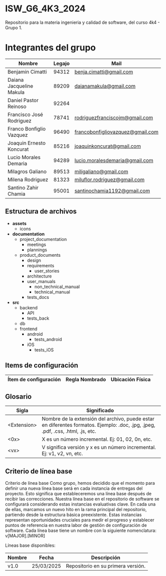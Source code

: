# ISW_G6_4K3_2024
Repositorio para la materia ingenieria y calidad de software, del curso 4k4 - Grupo 1.

# Integrantes del grupo
| Nombre | Legajo | Mail
| ------------ | ------------ | ------------ | 
| Benjamin Cimatti | 94312 | benja.cimatti@gmail.com |
| Daiana Jacqueline Makula | 89209 | daianamakula@gmail.com |
| Daniel Pastor Reinoso | 92264 |  | 
| Francisco José Rodriguez | 78741 | rodriguezfranciscojm@gmail.com |
| Franco Bonfiglio Vazquez | 96490 | francobonfigliovazquez@gmail.com | 
| Joaquin Ernesto Koncurat | 85216 | joaquinkoncurat@gmail.com |
| Lucio Morales Demaria | 94289 | lucio.moralesdemaria@gmail.com | 
| Milagros Galiano | 89513 | miligaliano@gmail.com |
| Milena Rodriguez | 81323 | miluflor.rodriguez@gmail.com |
| Santino Zahir Chamia | 95001 | santinochamia1192@gmail.com | 

## Estructura de archivos
- **assets**
  - icons
- **documentation**
  - project_documentation
    - meetings
    - plannings
  - product_documents
    - design
    - requirements
      - user_stories
    - architecture
    - user_manuals
      - non_technical_manual
      - technical_manual
    - tests_docs
- **src**
  - backend
    - API
    - tests_back
  - db 
  - frontend
    - android
      - tests_android
    - iOS
      - tests_iOS
  
## Items de configuración
| Ítem de configuración | Regla Nombrado | Ubicación Física
| ------------ | ------------ | ------------ | 



## Glosario
| Sigla| Significado |
| ------------ | ------------ |
| \<Extension\> | Nombre de la extensión del archivo, puede estar en diferentes formatos. Ejemplo: .doc, .jpg, .jpeg, .pdf, .css, .html, .js, etc. |
| \<0x\> | X es un número incremental. Ej: 01, 02, 0n, etc. |
| \<vx\> | V significa versión y x es un número incremental. Ej: v1, v2, vn, etc. |


## Criterio de línea base
Criterio de línea base
Como grupo, hemos decidido que el momento para definir una nueva línea base será en cada instancia de entregas del proyecto. Esto significa que estableceremos una línea base después de recibir las correcciones.
Nuestra línea base en el repositorio de software se configurará considerando estas instancias evaluativas clave. En cada una de ellas, marcamos un nuevo hito en la rama principal del repositorio, partiendo desde la estructura básica preexistente. Estas instancias representan oportunidades cruciales para medir el progreso y establecer puntos de referencia en nuestra labor de gestión de configuración de software.
Cada línea base tiene un nombre con la siguiente nomenclatura:
v[MAJOR].[MINOR]

Líneas base disponibles: 

| Nombre | Fecha | Descripción
| ------------ | ------------ | ------------ | 
| v1.0 | 25/03/2025 | Repositorio en su primera versión. | 




